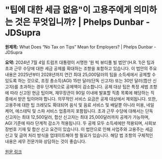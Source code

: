 # "팁에 대한 세금 없음"이 고용주에게 의미하는 것은 무엇입니까? | Phelps Dunbar - JDSupra

**원제목:** What Does “No Tax on Tips” Mean for Employers? | Phelps Dunbar - JDSupra

**요약:** 2024년 7월 4일 트럼프 대통령이 서명한 '원 빅 뷰티풀 빌 법안'(H.R. 1)은 팁과 초과 근무 수당에 대한 세금 공제를 확대하는 조항을 포함하고 있습니다.  이 법안의 주요 내용은 2025년부터 2028년까지 연간 최대 25,000달러의 팁을 소득세에서 공제할 수 있도록 하는 것으로, 조정 총소득(AGI) 15만 달러(단독 신고자) 또는 30만 달러(합산 신고자)를 초과하는 경우 단계적으로 공제액이 감소합니다. 공제 대상 팁은 특정 세법 조항에 따라 신고된 현금 팁이며,  재무장관이 90일 이내에 발표할 직종 목록에 해당하는 직종에서 받은 팁이어야 합니다.  의무적인 서비스 요금은 공제 대상에서 제외됩니다.  또한, 고용주에 대한 팁 크레딧도 확대되어 음식 및 음료 서비스 및 배달뿐 아니라 미용, 네일 케어, 에스테틱 및 스파 서비스 업종까지 포함됩니다.  초과 근무 수당에 대해서는 단독 신고자는 최대 12,500달러, 합산 신고자는 최대 25,000달러까지 공제가 가능하며,  AGI 기준에 따라 단계적 감소가 적용됩니다.  두 공제 모두 소득세에만 적용되며,  사회보장번호 기재 및 합산 신고 요건이 있습니다.  이 법안으로 인해 사업주와 고용주는 세금 신고 및 급여 처리 방식을 업데이트해야 할 필요가 있습니다.  해당 법 조항의 구체적인 내용은 세무 전문가와 상담하는 것이 좋습니다.

[원문 링크](https://www.jdsupra.com/legalnews/what-does-no-tax-on-tips-mean-for-6194839/)
